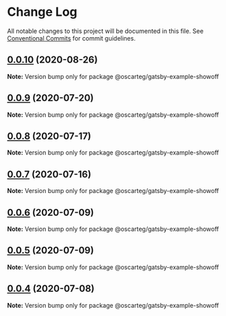 # Change Log

All notable changes to this project will be documented in this file.
See [Conventional Commits](https://conventionalcommits.org) for commit guidelines.

## [0.0.10](https://github.com/gatsbyjs/gatsby-starter-default/compare/@oscarteg/gatsby-example-showoff@0.0.9...@oscarteg/gatsby-example-showoff@0.0.10) (2020-08-26)

**Note:** Version bump only for package @oscarteg/gatsby-example-showoff

## [0.0.9](https://github.com/gatsbyjs/gatsby-starter-default/compare/@oscarteg/gatsby-example-showoff@0.0.8...@oscarteg/gatsby-example-showoff@0.0.9) (2020-07-20)

**Note:** Version bump only for package @oscarteg/gatsby-example-showoff

## [0.0.8](https://github.com/gatsbyjs/gatsby-starter-default/compare/@oscarteg/gatsby-example-showoff@0.0.7...@oscarteg/gatsby-example-showoff@0.0.8) (2020-07-17)

**Note:** Version bump only for package @oscarteg/gatsby-example-showoff

## [0.0.7](https://github.com/gatsbyjs/gatsby-starter-default/compare/@oscarteg/gatsby-example-showoff@0.0.6...@oscarteg/gatsby-example-showoff@0.0.7) (2020-07-16)

**Note:** Version bump only for package @oscarteg/gatsby-example-showoff

## [0.0.6](https://github.com/gatsbyjs/gatsby-starter-default/compare/@oscarteg/gatsby-example-showoff@0.0.5...@oscarteg/gatsby-example-showoff@0.0.6) (2020-07-09)

**Note:** Version bump only for package @oscarteg/gatsby-example-showoff

## [0.0.5](https://github.com/gatsbyjs/gatsby-starter-default/compare/@oscarteg/gatsby-example-showoff@0.0.4...@oscarteg/gatsby-example-showoff@0.0.5) (2020-07-09)

**Note:** Version bump only for package @oscarteg/gatsby-example-showoff

## [0.0.4](https://github.com/gatsbyjs/gatsby-starter-default/compare/@oscarteg/gatsby-example-showoff@0.0.3...@oscarteg/gatsby-example-showoff@0.0.4) (2020-07-08)

**Note:** Version bump only for package @oscarteg/gatsby-example-showoff
